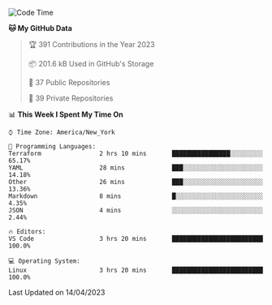 <!--START_SECTION:waka-->
![Code Time](http://img.shields.io/badge/Code%20Time-178%20hrs%2022%20mins-blue)

**🐱 My GitHub Data** 

> 🏆 391 Contributions in the Year 2023
 > 
> 📦 201.6 kB Used in GitHub's Storage 
 > 
> 📜 37 Public Repositories 
 > 
> 🔑 39 Private Repositories  
 > 
📊 **This Week I Spent My Time On** 

```text
⌚︎ Time Zone: America/New_York

💬 Programming Languages: 
Terraform                2 hrs 10 mins       ████████████████░░░░░░░░░   65.17% 
YAML                     28 mins             ███░░░░░░░░░░░░░░░░░░░░░░   14.18% 
Other                    26 mins             ███░░░░░░░░░░░░░░░░░░░░░░   13.36% 
Markdown                 8 mins              █░░░░░░░░░░░░░░░░░░░░░░░░   4.35% 
JSON                     4 mins              ░░░░░░░░░░░░░░░░░░░░░░░░░   2.44%

🔥 Editors: 
VS Code                  3 hrs 20 mins       █████████████████████████   100.0%

💻 Operating System: 
Linux                    3 hrs 20 mins       █████████████████████████   100.0%

```


 Last Updated on 14/04/2023
<!--END_SECTION:waka-->